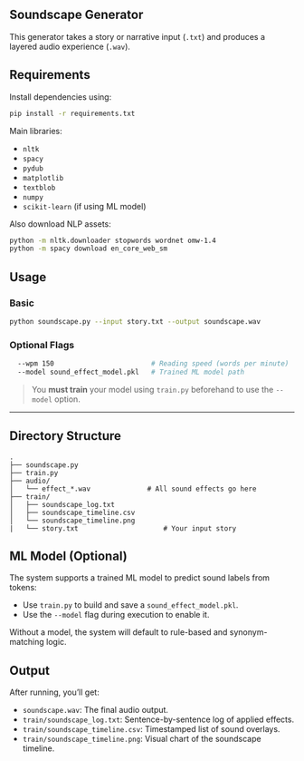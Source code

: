 ## Soundscape Generator

This generator takes a story or narrative input (`.txt`) and produces a layered audio experience (`.wav`).

## Requirements

Install dependencies using:

```bash
pip install -r requirements.txt
```

Main libraries:
- `nltk`
- `spacy`
- `pydub`
- `matplotlib`
- `textblob`
- `numpy`
- `scikit-learn` (if using ML model)

Also download NLP assets:

```bash
python -m nltk.downloader stopwords wordnet omw-1.4
python -m spacy download en_core_web_sm
```

## Usage

### Basic

```bash
python soundscape.py --input story.txt --output soundscape.wav
```

### Optional Flags

```bash
  --wpm 150                        # Reading speed (words per minute)
  --model sound_effect_model.pkl   # Trained ML model path
```

> You **must train** your model using `train.py` beforehand to use the `--model` option.

---

## Directory Structure

```
.
├── soundscape.py
├── train.py
├── audio/
│   └── effect_*.wav              # All sound effects go here
├── train/
│   ├── soundscape_log.txt
│   ├── soundscape_timeline.csv
│   └── soundscape_timeline.png
|   └── story.txt                     # Your input story
```

## ML Model (Optional)

The system supports a trained ML model to predict sound labels from tokens:

- Use `train.py` to build and save a `sound_effect_model.pkl`.
- Use the `--model` flag during execution to enable it.

Without a model, the system will default to rule-based and synonym-matching logic.

## Output

After running, you’ll get:
- `soundscape.wav`: The final audio output.
- `train/soundscape_log.txt`: Sentence-by-sentence log of applied effects.
- `train/soundscape_timeline.csv`: Timestamped list of sound overlays.
- `train/soundscape_timeline.png`: Visual chart of the soundscape timeline.
